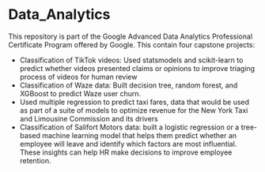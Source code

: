 # Data_Analytics

This repository is part of the Google Advanced Data Analytics Professional Certificate Program offered by Google.
This contain four capstone projects:

* Classification of TikTok videos: Used statsmodels and scikit-learn to predict whether videos presented claims or opinions to improve triaging process of videos for human review 
* Classification of Waze data: Built decision tree, random forest, and XGBoost to predict Waze user churn.
* Used multiple regression to predict taxi fares, data that would be used as part of a suite of models to optimize revenue for the New York Taxi and Limousine Commission and its drivers
* Classification of Salifort Motors data: built a logistic regression or a tree-based machine learning model that helps them predict whether an employee will leave and identify which factors are most influential. These insights can help HR make decisions to improve employee retention. 
